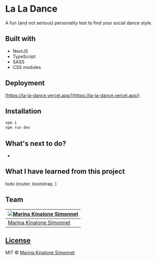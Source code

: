 # La La Dance
A fun (and not serious) personality test to find your social dance style.
## Built with 
- NextJS
- TypeScript
- SASS
- CSS modules

## Deployment
[https://la-la-dance.vercel.app/](https://la-la-dance.vercel.app/)
## Installation

```bash
npm i
npm run dev
```

## What's next to do?
- 
## What I have learned from this project
todo (router, bootstrap, )
## Team

[![Marina Kinalone Simonnet](https://avatars.githubusercontent.com/u/63544936?v=3&s=144)](https://github.com/marinakinalone) |
---|
[Marina Kinalone Simonnet](https://github.com/marinakinalone) |

## [License](https://github.com/marinakinalone/la-la-dance/blob/main/LICENSE.txt)

MIT © [Marina Kinalone Simonnet](https://github.com/marinakinalone)
